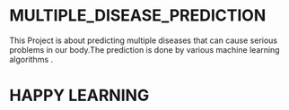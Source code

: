 # MULTIPLE_DISEASE_PREDICTION

This Project is about predicting multiple diseases that can cause serious problems in our body.The prediction is done by various machine learning algorithms .
 
 
# HAPPY LEARNING      
   
